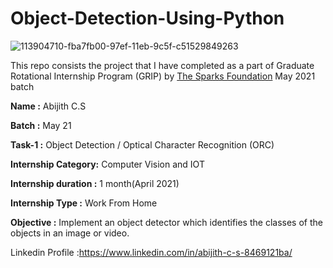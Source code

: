 # Object-Detection-Using-Python
![113904710-fba7fb00-97ef-11eb-9c5f-c51529849263](https://user-images.githubusercontent.com/65329002/118939353-35326100-b96d-11eb-9ed2-12619cdd3636.png)


This repo consists the project that I have completed as a part of Graduate Rotational Internship Program (GRIP) by [The Sparks Foundation](https://www.thesparksfoundationsingapore.org/) May 2021 batch

**Name :**   Abijith C.S

**Batch :**  May 21

**Task-1 :**  Object Detection / Optical Character Recognition (ORC)

**Internship Category:** Computer Vision and IOT

**Internship duration :** 1 month(April 2021)

**Internship Type :** Work From Home

**Objective :**  Implement an object detector which identifies the classes of the objects in an image or video.



Linkedin Profile :https://www.linkedin.com/in/abijith-c-s-8469121ba/             

